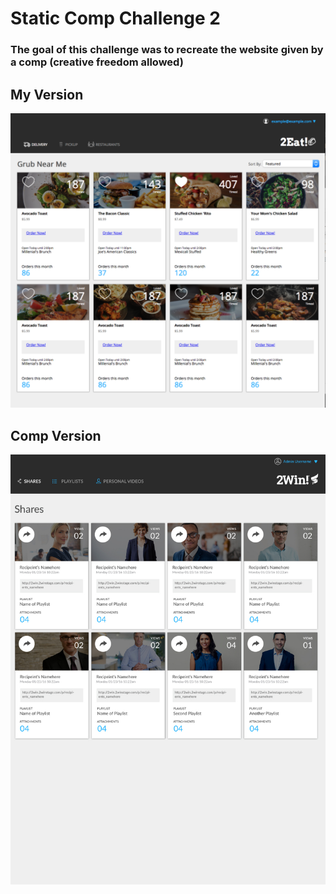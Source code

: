 # Static Comp Challenge 2

### The goal of this challenge was to recreate the website given by a comp (creative freedom allowed)

## My Version

![Image of my comp](https://github.com/chris023/readme-storage/blob/master/cm-comp-challenge-2/Screen%20Shot.png)

## Comp Version
![Image of target comp](https://github.com/chris023/readme-storage/blob/master/cm-comp-challenge-2/static-comp-challenge-2.jpg)

